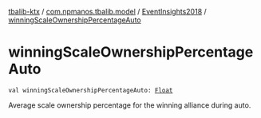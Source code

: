 [tbalib-ktx](../../index.md) / [com.npmanos.tbalib.model](../index.md) / [EventInsights2018](index.md) / [winningScaleOwnershipPercentageAuto](./winning-scale-ownership-percentage-auto.md)

# winningScaleOwnershipPercentageAuto

`val winningScaleOwnershipPercentageAuto: `[`Float`](https://kotlinlang.org/api/latest/jvm/stdlib/kotlin/-float/index.html)

Average scale ownership percentage for the winning alliance during auto.

